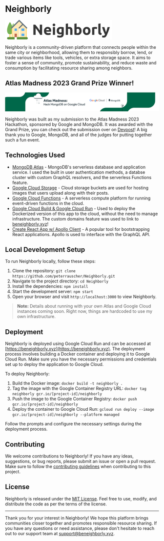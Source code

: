 # Neighborly

![Neighborly Logo](/assets/logo-with-text.png)

Neighborly is a community-driven platform that connects people within the same city or neighborhood, allowing them to responsibly borrow, lend, or trade various items like tools, vehicles, or extra storage space. It aims to foster a sense of community, promote sustainability, and reduce waste and consumption by facilitating resource sharing among neighbors.

## Atlas Madness 2023 Grand Prize Winner!

![Atlas Madness 2023 Banner](/assets/hackathon-banner.png)

Neighborly was built as my submission to the Atlas Madness 2023 Hackathon, sponsored by Google and MongoDB. It was awarded with the Grand Prize, you can check out the submission over on [Devpost](https://devpost.com/software/neighborly-42ghs1)! A big thank you to Google, MongoDB, and all of the judges for putting together such a fun event.

## Technologies Used

- [MongoDB Atlas](https://www.mongodb.com/atlas) - MongoDB's serverless database and application service. I used the built in user authentication methods, a databse cluster with custom GraphQL resolvers, and the serverless Functions feature.
- [Google Cloud Storage](https://cloud.google.com/storage) - Cloud storage buckets are used for hosting images that users upload along with their posts.
- [Google Cloud Functions](https://cloud.google.com/functions) - A serverless compute platform for running event-driven functions in the cloud.
- [Google Cloud Build & Google Cloud Run](https://cloud.google.com/run) - Used to deploy the Dockerized version of this app to the cloud, without the need to manage infrastructure. The custom domains feature was used to link to [beneighborly.xyz](https://beneighborly.xyz)!
- [Create React App w/ Apollo Client](https://create-react-app.dev) - A popular tool for bootstrapping React applications. Apollo is used to interface with the GraphQL API.

## Local Development Setup

To run Neighborly locally, follow these steps:

1. Clone the repository: `git clone https://github.com/peterrauscher/Neighborly.git`
2. Navigate to the project directory: `cd Neighborly`
3. Install the dependencies: `npm install`
4. Start the development server: `npm start`
5. Open your browser and visit `http://localhost:3000` to view Neighborly.

> **Note:** Details about running with your own Atlas and Google Cloud instances coming soon. Right now, things are hardcoded to use my own infrastructure.

## Deployment

Neighborly is deployed using Google Cloud Run and can be accessed at [https://beneighborly.xyz](https://beneighborly.xyz). The deployment process involves building a Docker container and deploying it to Google Cloud Run. Make sure you have the necessary permissions and credentials set up to deploy the application to Google Cloud.

To deploy Neighborly:

1. Build the Docker image: `docker build -t neighborly .`
2. Tag the image with the Google Container Registry URL: `docker tag neighborly gcr.io/[project-id]/neighborly`
3. Push the image to the Google Container Registry: `docker push gcr.io/[project-id]/neighborly`
4. Deploy the container to Google Cloud Run: `gcloud run deploy --image gcr.io/[project-id]/neighborly --platform managed`

Follow the prompts and configure the necessary settings during the deployment process.

## Contributing

We welcome contributions to Neighborly! If you have any ideas, suggestions, or bug reports, please submit an issue or open a pull request. Make sure to follow the [contributing guidelines](CONTRIBUTING.md) when contributing to this project.

## License

Neighborly is released under the [MIT License](LICENSE). Feel free to use, modify, and distribute the code as per the terms of the license.

---

Thank you for your interest in Neighborly! We hope this platform brings communities closer together and promotes responsible resource sharing. If you have any questions or need assistance, please don't hesitate to reach out to our support team at [support@beneighborly.xyz](mailto:support@beneighborly.xyz).
